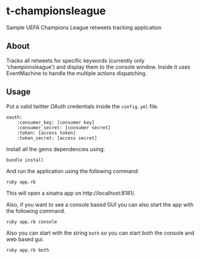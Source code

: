 # t-championsleague
Sample UEFA Champions League retweets tracking application

## About
Tracks all retweets for specific keywords (currently only 'championsleague') and display them to the console window.
Inside it uses EventMachine to handle the multiple actions dispatching.

## Usage
Put a valid twitter OAuth credentials inside the `config.yml` file.
```
oauth:
    :consumer_key: [consumer key]
    :consumer_secret: [consumer secret]
    :token: [access token]
    :token_secret: [access secret]
```

Install all the gems dependencies using:
```
bundle install
```

And run the application using the following command:
```
ruby app.rb
```
 
This will open a sinatra app on http://localhost:8181/.

Also, if you want to see a console based GUI you can also start the app with the following command.
```
ruby app.rb console
```

Also you can start with the string `both` so you can start both the console and web based gui.
```
ruby app.rb both
```
